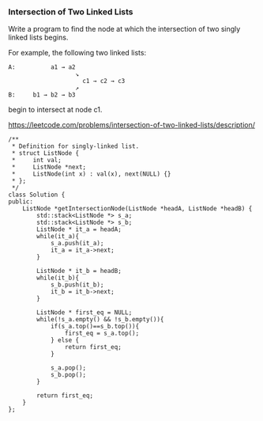 ### Intersection of Two Linked Lists

Write a program to find the node at which the intersection of two singly linked lists begins.

For example, the following two linked lists:

```
A:          a1 → a2
                   ↘
                     c1 → c2 → c3
                   ↗            
B:     b1 → b2 → b3
```

begin to intersect at node c1.

https://leetcode.com/problems/intersection-of-two-linked-lists/description/

```
/**
 * Definition for singly-linked list.
 * struct ListNode {
 *     int val;
 *     ListNode *next;
 *     ListNode(int x) : val(x), next(NULL) {}
 * };
 */
class Solution {
public:
    ListNode *getIntersectionNode(ListNode *headA, ListNode *headB) {
        std::stack<ListNode *> s_a;
        std::stack<ListNode *> s_b;
        ListNode * it_a = headA;
        while(it_a){
            s_a.push(it_a);
            it_a = it_a->next;
        }
        
        ListNode * it_b = headB;
        while(it_b){
            s_b.push(it_b);
            it_b = it_b->next;
        }
        
        ListNode * first_eq = NULL;
        while(!s_a.empty() && !s_b.empty()){
            if(s_a.top()==s_b.top()){
                first_eq = s_a.top();
            } else {
                return first_eq;
            }
            
            s_a.pop();
            s_b.pop();
        }
        
        return first_eq;
    }
};

```